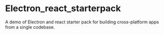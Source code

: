 # Electron_react_starterpack
A demo of Electron and react starter pack for building cross-platform apps from a single codebase.

